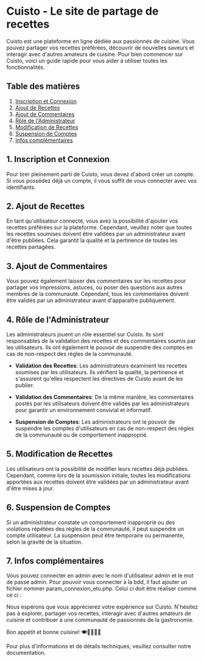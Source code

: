 # Cuisto - Le site de partage de recettes

Cuisto est une plateforme en ligne dédiée aux passionnés de cuisine. Vous pouvez partager vos recettes préférées, découvrir de nouvelles saveurs et interagir avec d'autres amateurs de cuisine. Pour bien commencer sur Cuisto, voici un guide rapide pour vous aider à utiliser toutes les fonctionnalités.

## Table des matières
1. [Inscription et Connexion](#inscription-et-connexion)
2. [Ajout de Recettes](#ajout-de-recettes)
3. [Ajout de Commentaires](#ajout-de-commentaires)
4. [Rôle de l'Administrateur](#rôle-de-ladministrateur)
5. [Modification de Recettes](#modification-de-recettes)
6. [Suspension de Comptes](#suspension-de-comptes)
7. [Infos complémentaires](#infos)

## 1. Inscription et Connexion <a name="inscription-et-connexion"></a>

Pour tirer pleinement parti de Cuisto, vous devez d'abord créer un compte. Si vous possédez déjà un compte, il vous suffit de vous connecter avec vos identifiants.

## 2. Ajout de Recettes <a name="ajout-de-recettes"></a>

En tant qu'utilisateur connecté, vous avez la possibilité d'ajouter vos recettes préférées sur la plateforme. Cependant, veuillez noter que toutes les recettes soumises doivent être validées par un administrateur avant d'être publiées. Cela garantit la qualité et la pertinence de toutes les recettes partagées.

## 3. Ajout de Commentaires <a name="ajout-de-commentaires"></a>

Vous pouvez également laisser des commentaires sur les recettes pour partager vos impressions, astuces, ou poser des questions aux autres membres de la communauté. Cependant, tous les commentaires doivent être validés par un administrateur avant d'apparaître publiquement.

## 4. Rôle de l'Administrateur <a name="rôle-de-ladministrateur"></a>

Les administrateurs jouent un rôle essentiel sur Cuisto. Ils sont responsables de la validation des recettes et des commentaires soumis par les utilisateurs. Ils ont également le pouvoir de suspendre des comptes en cas de non-respect des règles de la communauté.

- **Validation des Recettes**: Les administrateurs examinent les recettes soumises par les utilisateurs. Ils vérifient la qualité, la pertinence et s'assurent qu'elles respectent les directives de Cuisto avant de les publier.

- **Validation des Commentaires**: De la même manière, les commentaires postés par les utilisateurs doivent être validés par les administrateurs pour garantir un environnement convivial et informatif.

- **Suspension de Comptes**: Les administrateurs ont le pouvoir de suspendre les comptes d'utilisateurs en cas de non-respect des règles de la communauté ou de comportement inapproprié.

## 5. Modification de Recettes <a name="modification-de-recettes"></a>

Les utilisateurs ont la possibilité de modifier leurs recettes déjà publiées. Cependant, comme lors de la soumission initiale, toutes les modifications apportées aux recettes doivent être validées par un administrateur avant d'être mises à jour.

## 6. Suspension de Comptes <a name="suspension-de-comptes"></a>

Si un administrateur constate un comportement inapproprié ou des violations répétées des règles de la communauté, il peut suspendre un compte utilisateur. La suspension peut être temporaire ou permanente, selon la gravité de la situation.

## 7. Infos complémentaires <a name="infos"></a>

Vous pouvez connecter en admin avec le nom d'utilisateur admin et le mot de passe admin.
Pour pouvoir vous connecter à la bdd, il faut ajouter un fichier nommer param_connexion_etu.php.
Celui ci doit être réaliser comme ce ci :
<?php
    $db_username = "nom d'utilisateur";
    $db_password = "mdp de la bdd"; 
    $db = "le base de donnees";
?>

Nous espérons que vous apprécierez votre expérience sur Cuisto. N'hésitez pas à explorer, partager vos recettes, interagir avec d'autres amateurs de cuisine et contribuer à une communauté de passionnés de la gastronomie.

Bon appétit et bonne cuisine! 🍽️👩‍🍳👨‍🍳

Pour plus d'informations et de détails techniques, veuillez consulter notre documentation.
